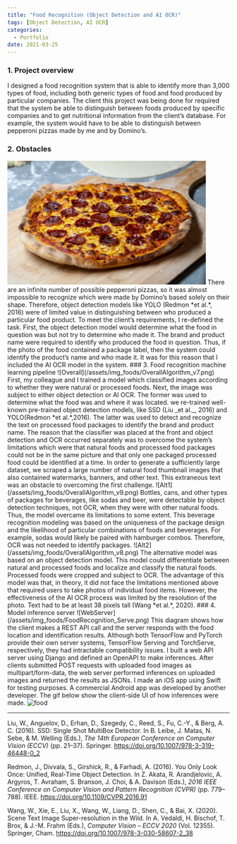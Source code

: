 ```yaml
---
title: "Food Recognition (Object Detection and AI OCR)"
tags: [Object Detection, AI OCR]
categories:
  - Portfolio
date: 2021-03-25
---
```

 
### 1. Project overview  
I designed a food recognition system that is able to identify more than 3,000 types of food, including both generic types of food and food produced by particular companies. The client this project was being done for required that the system be able to distinguish between foods produced by specific companies and to get nutritional information from the client’s database. For example, the system would have to be able to distinguish between pepperoni pizzas made by me and by Domino’s.  
### 2. Obstacles  
<img src="/assets/img_foods/opensource_pizza.jpg" alt="peperroni" width="450" />    
There are an infinite number of possible pepperoni pizzas, so it was almost impossible to recognize which were made by Domino’s based solely on their shape. Therefore, object detection models like YOLO (Redmon *et al.*, 2016) were of limited value in distinguishing between who produced a particular food product.  
To meet the client’s requirements, I re-defined the task. First, the object detection model would determine what the food in question was but not try to determine who made it. The brand and product name were required to identify who produced the food in question. Thus, if the photo of the food contained a package label, then the system could identify the product’s name and who made it. It was for this reason that I included the AI OCR model in the system.    
### 3. Food recognition machine learning pipeline  
![Overall](/assets/img_foods/OverallAlgorithm_v7.png)  
First, my colleague and I trained a model which classified images according to whether they were natural or processed foods. Next, the image was subject to either object detection or AI OCR. The former was used to determine what the food was and where it was located. we re-trained well-known pre-trained object detection models, like SSD (Liu _et al._, 2016) and YOLO(Redmon *et al.*,2016). The latter was used to detect and recognize the text on processed food packages to identify the brand and product name.  
The reason that the classifier was placed at the front and object detection and OCR occurred separately was to overcome the system’s limitations which were that natural foods and processed food packages could not be in the same picture and that only one packaged processed food could be identified at a time.  
In order to generate a sufficiently large dataset, we scraped a large number of natural food thumbnail images that also contained watermarks, banners, and other text. This extraneous text was an obstacle to overcoming the first challenge.    
![Alt1](/assets/img_foods/OverallAlgorithm_v9.png)  
Bottles, cans, and other types of packages for beverages, like sodas and beer, were detectable by object detection techniques, not OCR, when they were with other natural foods. Thus, the model overcame its limitations to some extent. This beverage recognition modeling was based on the uniqueness of the package design and the likelihood of particular combinations of foods and beverages. For example, sodas would likely be paired with hamburger combos. Therefore, OCR was not needed to identify packages.  
![Alt2](/assets/img_foods/OverallAlgorithm_v8.png)  
The alternative model was based on an object detection model. This model could differentiate between natural and processed foods and localize and classify the natural foods. Processed foods were cropped and subject to OCR. The advantage of this model was that, in theory, it did not face the limitations mentioned above that required users to take photos of individual food items. However, the effectiveness of the AI OCR process was limited by the resolution of the photo. Text had to be at least 38 pixels tall (Wang *et al.*, 2020).  
### 4. Model inference server  
![WebServer](/assets/img_foods/FoodRecognition_Serve.png)  
This diagram shows how the client makes a REST API call and the server responds with the food location and identification results.  
Although both TensorFlow and PyTorch provide their own server systems, TensorFlow Serving and TorchServe, respectively, they had intractable compatibility issues. I built a web API server using Django and defined an OpenAPI to make inferences. After clients submitted POST requests with uploaded food images as multipart/form-data, the web server performed inferences on uploaded images and returned the results as JSONs.   
I made an iOS app using Swift for testing purposes. A commercial Android app was developed by another developer. The gif below show the client-side UI of how inferences were made.   
 <img src="/assets/img_foods/OCR_example2.gif" alt="food" width="250" />    
   
-------------------
Liu, W., Anguelov, D., Erhan, D., Szegedy, C., Reed, S., Fu, C.-Y., & Berg, A. C. (2016). SSD: Single Shot MultiBox Detector. In B. Leibe, J. Matas, N. Sebe, & M. Welling (Eds.), *The 14th European Conference on Computer Vision (ECCV)* (pp. 21–37). Springer. https://doi.org/10.1007/978-3-319-46448-0_2    
  
Redmon, J., Divvala, S., Girshick, R., & Farhadi, A. (2016). You Only Look Once: Unified, Real-Time Object Detection. In Z. Akata, R. Arandjelovic, A. Argyros, T. Avraham, S. Branson, J. Choi, & A. Davison (Eds.), *2016 IEEE Conference on Computer Vision and Pattern Recognition (CVPR)* (pp. 779–788). IEEE. https://doi.org/10.1109/CVPR.2016.91    
  
Wang, W., Xie, E., Liu, X., Wang, W., Liang, D., Shen, C., & Bai, X. (2020). Scene Text Image Super-resolution in the Wild. In A. Vedaldi, H. Bischof, T. Brox, & J.-M. Frahm (Eds.), *Computer Vision – ECCV 2020* (Vol. 12355). Springer, Cham. https://doi.org/10.1007/978-3-030-58607-2_38  
